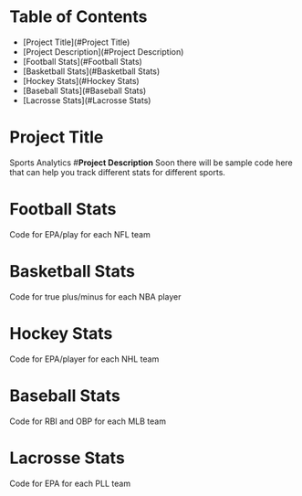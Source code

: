 # **Table of Contents**
- [Project Title](#Project Title)
- [Project Description](#Project Description)
- [Football Stats](#Football Stats)
- [Basketball Stats](#Basketball Stats)
- [Hockey Stats](#Hockey Stats)
- [Baseball Stats](#Baseball Stats)
- [Lacrosse Stats](#Lacrosse Stats)
# **Project Title**
Sports Analytics
#**Project Description**
Soon there will be sample code here that can help you track different stats for different sports.
# **Football Stats**
Code for EPA/play for each NFL team
# **Basketball Stats**
Code for true plus/minus for each NBA player
# **Hockey Stats**
Code for EPA/player for each NHL team
# **Baseball Stats**
Code for RBI and OBP for each MLB team
# **Lacrosse Stats**
Code for EPA for each PLL team 

